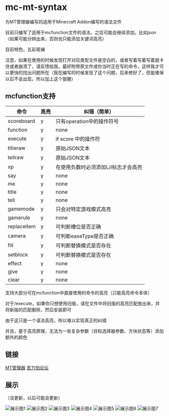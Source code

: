 # mc-mt-syntax

为MT管理器编写的适用于Minecraft Addon编写的语法文件

目前只编写了适用于mcfunction文件的语法。之后可能会继续添加。比如json（如果可能分辨出来，否则也只能添加关键词高亮）

目前特色，五彩斑斓

注意，如果在使用的时候发现打开对应类型文件是空白的，或者写着写着写着就卡住或者崩溃了，请反馈给我，最好附带原文件或你当时正在写的命令，这样我才可以更快的找出问题所在（我在编写的时候发现了这个问题，后来修好了，但是难保以后不会出现，所以加上这个提醒）

## mcfunction支持

|命令       |高亮|纠错（简单）               |
|--------------------|-------|--------------------------------------------------|
|scoreboard|y   |只有operation中的操作符号  |
|function   |y   |     none            |
|execute    |y   |     if score 中的操作符         |
|titleraw    |y   |原始JSON文本               |
|tellraw     |y   |原始JSON文本               |
|xp        |y    |在使用负数时必须添加L/l标志才会高亮|
|say      |y     |      none |
|me      | y      | none      |
|title     |    y      |    none    |
|tell     |    y      | none      |
|gamemode |     y      | 只会对特定游戏模式高亮|
|gamerule |     y     |   none   |
|replaceitem|    y     | 可判断槽位是否正确|
|camera    |    y     | 可判断easeType是否正确|
|fill   |  y    | 可判断替换模式是否存在|
|setblock | y | 可判断替换模式是否存在 |
|effect | y | none |
|give | y | none |
|clear | y | none  |

支持大部分可在mcfunction中直接使用的命令的高亮（只能高亮命令本体）

对于/execute，如果你只想使用旧版，请在文件中将旧版的高亮匹配放出来，并将新版的匹配删除，然后安装即可

由于这只是一个语法高亮，所以难以实现真正的纠错

并且，基于高亮原理，无法为一些复杂参数（目标选择器参数、方块状态等）添加额外的颜色

## 链接

[MT管理器](https://www.coolapk.com/apk/bin.mt.plus)
[苦力怕论坛](https://klpbbs.com/thread-66574-1-1.html "适用于mt管理器的mcfunction语法高亮描述文件")

## 展示

（没更新，以后可能会更新）

![展示图1](./img/1.jpg)
![展示图2](./img/2.jpg)
![展示图3](./img/3.jpg)
![展示图4](./img/4.jpg)
![展示图5](./img/5.jpg)
![展示图6](./img/6.jpg)
![展示图7](./img/7.jpg)


